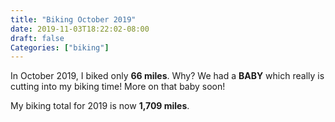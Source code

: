 ```yaml
---
title: "Biking October 2019"
date: 2019-11-03T18:22:02-08:00
draft: false
Categories: ["biking"]
---
```

In October 2019, I biked only **66 miles**. Why? We had a **BABY** which really is cutting into my biking time! More on that baby soon!

My biking total for 2019 is now **1,709 miles**.



